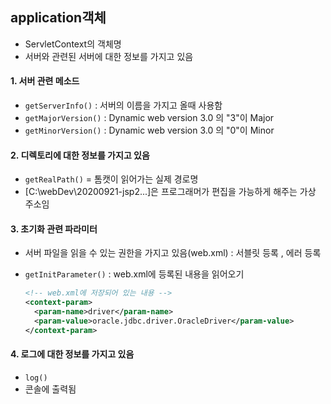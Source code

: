 ## application객체
- ServletContext의 객체명
- 서버와 관련된 서버에 대한 정보를 가지고 있음

#### 1. 서버 관련 메소드
- ```getServerInfo()``` : 서버의 이름을 가지고 올때 사용함
- ```getMajorVersion()``` : Dynamic web version 3.0 의 "3"이 Major
- ```getMinorVersion()``` : Dynamic web version 3.0 의 "0"이 Minor

#### 2. 디렉토리에 대한 정보를 가지고 있음 
- ```getRealPath()``` = 톰캣이 읽어가는 실제 경로명
- [C:\webDev\20200921-jsp2...]은 프로그래머가 편집을 가능하게 해주는 가상 주소임

#### 3. 초기화 관련 파라미터
- 서버 파일을 읽을 수 있는 권한을 가지고 있음(web.xml) : 서블릿 등록 , 에러 등록
- ```getInitParameter()``` : web.xml에 등록된 내용을 읽어오기
  
  ```xml
  <!-- web.xml에 저장되어 있는 내용 --> 
  <context-param>
  	<param-name>driver</param-name>
  	<param-value>oracle.jdbc.driver.OracleDriver</param-value>
  </context-param>
  ```
#### 4. 로그에 대한 정보를 가지고 있음
- ```log()```
- 콘솔에 출력됨